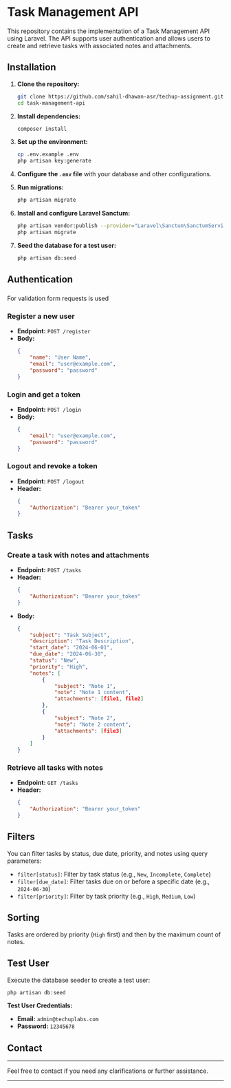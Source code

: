 # Task Management API

This repository contains the implementation of a Task Management API using Laravel. The API supports user authentication and allows users to create and retrieve tasks with associated notes and attachments.

## Installation

1. **Clone the repository:**

    ```sh
    git clone https://github.com/sahil-dhawan-asr/techup-assignment.git
    cd task-management-api
    ```

2. **Install dependencies:**

    ```sh
    composer install
    ```

3. **Set up the environment:**

    ```sh
    cp .env.example .env
    php artisan key:generate
    ```

4. **Configure the `.env` file** with your database and other configurations.

5. **Run migrations:**

    ```sh
    php artisan migrate
    ```

6. **Install and configure Laravel Sanctum:**

    ```sh
    php artisan vendor:publish --provider="Laravel\Sanctum\SanctumServiceProvider"
    php artisan migrate
    ```

7. **Seed the database for a test user:**
    ```sh
    php artisan db:seed
    ```

## Authentication

###

For validation form requests is used

### Register a new user

-   **Endpoint:** `POST /register`
-   **Body:**
    ```json
    {
        "name": "User Name",
        "email": "user@example.com",
        "password": "password"
    }
    ```

### Login and get a token

-   **Endpoint:** `POST /login`
-   **Body:**
    ```json
    {
        "email": "user@example.com",
        "password": "password"
    }
    ```

### Logout and revoke a token

-   **Endpoint:** `POST /logout`
-   **Header:**
    ```json
    {
        "Authorization": "Bearer your_token"
    }
    ```

## Tasks

### Create a task with notes and attachments

-   **Endpoint:** `POST /tasks`
-   **Header:**
    ```json
    {
        "Authorization": "Bearer your_token"
    }
    ```
-   **Body:**
    ```json
    {
        "subject": "Task Subject",
        "description": "Task Description",
        "start_date": "2024-06-01",
        "due_date": "2024-06-30",
        "status": "New",
        "priority": "High",
        "notes": [
            {
                "subject": "Note 1",
                "note": "Note 1 content",
                "attachments": [file1, file2]
            },
            {
                "subject": "Note 2",
                "note": "Note 2 content",
                "attachments": [file3]
            }
        ]
    }
    ```

### Retrieve all tasks with notes

-   **Endpoint:** `GET /tasks`
-   **Header:**
    ```json
    {
        "Authorization": "Bearer your_token"
    }
    ```

## Filters

You can filter tasks by status, due date, priority, and notes using query parameters:

-   `filter[status]`: Filter by task status (e.g., `New`, `Incomplete`, `Complete`)
-   `filter[due_date]`: Filter tasks due on or before a specific date (e.g., `2024-06-30`)
-   `filter[priority]`: Filter by task priority (e.g., `High`, `Medium`, `Low`)

## Sorting

Tasks are ordered by priority (`High` first) and then by the maximum count of notes.

## Test User

Execute the database seeder to create a test user:

```sh
php artisan db:seed
```

**Test User Credentials:**

-   **Email:** `admin@techuplabs.com`
-   **Password:** `12345678`

## Contact

---

Feel free to contact if you need any clarifications or further assistance.

---
